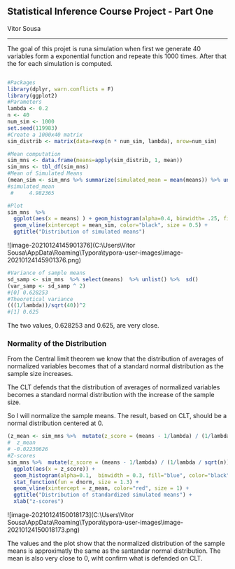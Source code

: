 ## Statistical Inference Course Project - Part One



Vitor Sousa

---

The goal of this projet is runa simulation when first we generate 40 variables form a exponential function and repeate this 1000 times. After that the for each simulation is computed. 

```r

#Packages
library(dplyr, warn.conflicts = F)
library(ggplot2)
#Parameters
lambda <- 0.2
n <- 40
num_sim <- 1000
set.seed(119983)
#Create a 1000x40 matrix
sim_distrib <- matrix(data=rexp(n * num_sim, lambda), nrow=num_sim)
```


```r
#Mean computation
sim_mns <- data.frame(means=apply(sim_distrib, 1, mean)) 
sim_mns <- tbl_df(sim_mns)
#Mean of Simulated Means
(mean_sim <- sim_mns %>% summarize(simulated_mean = mean(means)) %>% unlist())
#simulated_mean 
 #     4.982365 

#Plot 
sim_mns  %>%
  ggplot(aes(x = means) ) + geom_histogram(alpha=0.4, binwidth= .25, fill = "blue", col = "black") +
  geom_vline(xintercept = mean_sim, color="black", size = 0.5) +
  ggtitle("Distribution of simulated means")
```

![image-20210124145901376](C:\Users\Vitor Sousa\AppData\Roaming\Typora\typora-user-images\image-20210124145901376.png)

```r
#Variance of sample means
sd_samp <- sim_mns  %>% select(means)  %>% unlist() %>%  sd()
(var_samp <- sd_samp ^ 2)
#[0] 0.628253
#Theoretical variance
(((1/lambda))/sqrt(40))^2
#[1] 0.625
```

The two values, 0.628253 and 0.625, are very close.

### Normality of the Distribution

From the Central limit theorem we know that the distribution of averages of normalized variables becomes that of a standard normal distribution as the sample size increases. 

The CLT defends that the distribution of averages of normalized variables becomes a standard normal distribution with the increase of the sample size.

So I will normalize the sample means. The result, based on CLT, should be a normal distribution centered at 0.

```R
(z_mean <- sim_mns %>%  mutate(z_score = (means - 1/lambda) / (1/lambda / sqrt(n)))  %>% select(z_score) %>%   summarise(z_mean = mean(z_score)) %>% unlist())
#  z_mean 
# -0.02230626 
#Z-scores
sim_mns %>%  mutate(z_score = (means - 1/lambda) / (1/lambda / sqrt(n))) %>% 
  ggplot(aes(x = z_score)) + 
  geom_histogram(alpha=0.1,  binwidth = 0.3, fill="blue", color="black", aes(y = ..density..)) +
  stat_function(fun = dnorm, size = 1.3) +
  geom_vline(xintercept = z_mean, color="red", size = 1) +
  ggtitle("Distribution of standardized simulated means") +
  xlab("z-scores")
```

![image-20210124150018173](C:\Users\Vitor Sousa\AppData\Roaming\Typora\typora-user-images\image-20210124150018173.png)



The values and the plot show that the normalized distribution of the sample means is approximatly the same as the santandar normal distribution. The mean is also very close to 0, wiht confirm what is defended on CLT.

